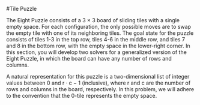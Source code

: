 #Tile Puzzle

The Eight Puzzle consists of a 3 × 3 board of sliding tiles with a single empty space.
For each configuration, the only possible moves are to swap the empty tile with one of its neighboring tiles.
The goal state for the puzzle consists of tiles 1-3 in the top row, tiles 4-6 in the middle row, and tiles 7 and 8
in the bottom row, with the empty space in the lower-right corner.
In this section, you will develop two solvers for a generalized version of the Eight Puzzle, in which the
board can have any number of rows and columns.

A natural representation for this puzzle is a two-dimensional list of integer values between 0 and r · c − 1
(inclusive), where r and c are the number of rows and columns in the board, respectively. In this problem,
we will adhere to the convention that the 0-tile represents the empty space.
